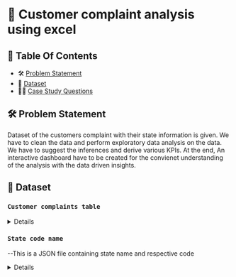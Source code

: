 # 🌲 Customer complaint analysis using excel 

## 📕 Table Of Contents
  - 🛠️ [Problem Statement](#problem-statement)
  - 📂 [Dataset](#dataset)
  - 🧙‍♂️ [Case Study Questions](#case-study-questions)

## 🛠️ Problem Statement
Dataset of the customers complaint with their state information is given. We have to clean the data and perform exploratory data analysis on the data. We have to suggest the inferences and derive various KPIs. At the end, An interactive dashboard have to be created for the convienet understanding of the analysis with the data driven insights. 

## 📂 Dataset

### **```Customer complaints table```**

<details>
--Complaint ID	
--Company	
--Product	
--Issue	
--State	
--Submitted via	
--Date received	
--Date resolved	
--Timely response?	
--Consumer disputed?	
--State_Name	
</details>

### **```State code name```**
--This is a JSON file containing state name and respective code
<details>

## 🧙‍♂️ Case Study Questions
<p align="center">
<img src="https://media3.giphy.com/media/JQXKbzdLTQJJKP176X/giphy.gif" width=80% height=80%>

### **Task 1**
  Working on data and combining the datasets																
	Data in the worksheet State_Code_Name is take from internet and is available in JSON format. Perform the following tasks 
  as part of data preparation																
	1. Create two new columns in the State_Code_Name worksheet and name them as STATE and CODE respectively.									
	2. From the JSON format, get the data (STATE and CODE) in tabular form using excel options / excel functions.						
	3. Create a new column in the worksheet Consumer_Complaints and name it State_Name																
	4. Fill the column State_name in the worksheet Consumer_Complaints with the data from the State_Code_Name worksheet																		
	Data Analysis:																
	5. What is the count of records for which the State Name values didn't showed up (records with #N/A) ?									
	6. Create a summary table to display number of complaints for only those State_Codes where State_Name is not mapped to State_Code in the worksheet Consumer_Complaints																
	7. Give your inferences for the possible reasons of non availabilty of the State_Name using the above steps.																							
### **Task 2**

Working on dates																
1. What is the resolution time (in days) after which the issue/complaint is resolved by the company?											
2. Create a new column YEAR using the date when complaint was received.																
3. Create a new column QTR (US FY) using the date when complaint was received. Column should have the quarter data based on US FY i.e. Q1 - JAN, FEB and MAR																
											
Notes:																
1. The dates are not stored as proper dates. In order to perform any operation on the dates, first you have to get the date columns as date.																
2. Read the dates as mm/dd/yyyy or dd-mm-yyyy																
3. Perform the data cleaning step (to have proper dates) in the Consumer_Complaints worksheet																

### **Task 3**

Reporting - Create a report with following details for each Company Name ( Summarize the data at Company level )													
1. Company wise total number of complaints. Sort the data in desc order of number of complaints														
2.  What is the number and %age of complaints where the timely response was not shared?																
3. How many complaints were disputed. Also display the %age of number of complaints of the total complaints for each company.																
4.  Average delay in days for closure of the complaints.																
																
Notes:																
1. Add a new worksheet and name it Report_Task3 to create the above report and share your inference.											
2. Raw data is available at the Complaint level (one record per complaint); the report should be created at the Company level (one record per company)																

### **Task 4**
																
Task 4: Reporting - Create a report with following details.																
1. Top five companies with maximum number of complaints along with count of complaints																
2. Top five issues with maximum number of complaints along with count of complaints																
3. Monthly trends of the number of complaints in form of line / area chart																
																
Notes:																
1. Add a new worksheet and name it Report_Task4 to create the above report and share your inference.
   
### **Task 5**

Dashboard - Create a view with following details on the year level																
1. Get the following KPIs																
i. Total number of complaints registered in percentage with YoY change in the numbers?																
ii. Number of complaints for which timely response was given . What is the YoY change in the numbers?																
iii. Average resolution time for the complaints. What is the YoY change in the numbers?																
2. Proportion of the # of complaints by different products																
3. Proportion of the # of complaints by different channels which were used to file the complaint 																
4. There is a limited bandwidth to look in all the complaints / issues raised by customers. Display graphically which complaints should be taken on priority ?																
5. Monthly trend of the number of complaints in form of line / area chart 																
										
Notes:																
1. Add a new worksheet and name it Report_Task5 to create the above dashboard.																
2. Submit the case study by giving your key takeaways from the analysis done in task 5																
